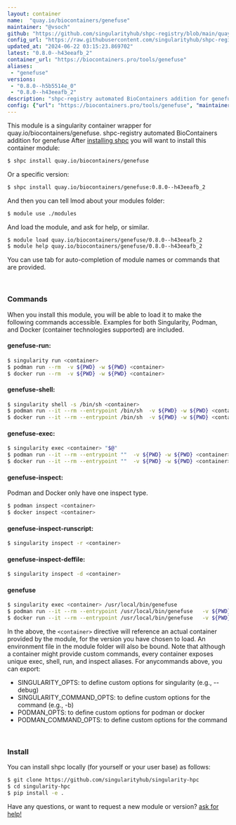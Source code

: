 ```yaml
---
layout: container
name:  "quay.io/biocontainers/genefuse"
maintainer: "@vsoch"
github: "https://github.com/singularityhub/shpc-registry/blob/main/quay.io/biocontainers/genefuse/container.yaml"
config_url: "https://raw.githubusercontent.com/singularityhub/shpc-registry/main/quay.io/biocontainers/genefuse/container.yaml"
updated_at: "2024-06-22 03:15:23.869702"
latest: "0.8.0--h43eeafb_2"
container_url: "https://biocontainers.pro/tools/genefuse"
aliases:
 - "genefuse"
versions:
 - "0.8.0--h5b5514e_0"
 - "0.8.0--h43eeafb_2"
description: "shpc-registry automated BioContainers addition for genefuse"
config: {"url": "https://biocontainers.pro/tools/genefuse", "maintainer": "@vsoch", "description": "shpc-registry automated BioContainers addition for genefuse", "latest": {"0.8.0--h43eeafb_2": "sha256:af3f5c0247c1fdf9aa899a94eb187843be41d74721219392aa3ab36545c94cde"}, "tags": {"0.8.0--h5b5514e_0": "sha256:72f2a460380436b279e621d476a303e55e48949ee7118e472382041e55515195", "0.8.0--h43eeafb_2": "sha256:af3f5c0247c1fdf9aa899a94eb187843be41d74721219392aa3ab36545c94cde"}, "docker": "quay.io/biocontainers/genefuse", "aliases": {"genefuse": "/usr/local/bin/genefuse"}}
---
```


This module is a singularity container wrapper for quay.io/biocontainers/genefuse.
shpc-registry automated BioContainers addition for genefuse
After [installing shpc](#install) you will want to install this container module:


```bash
$ shpc install quay.io/biocontainers/genefuse
```

Or a specific version:

```bash
$ shpc install quay.io/biocontainers/genefuse:0.8.0--h43eeafb_2
```

And then you can tell lmod about your modules folder:

```bash
$ module use ./modules
```

And load the module, and ask for help, or similar.

```bash
$ module load quay.io/biocontainers/genefuse/0.8.0--h43eeafb_2
$ module help quay.io/biocontainers/genefuse/0.8.0--h43eeafb_2
```

You can use tab for auto-completion of module names or commands that are provided.

<br>

### Commands

When you install this module, you will be able to load it to make the following commands accessible.
Examples for both Singularity, Podman, and Docker (container technologies supported) are included.

#### genefuse-run:

```bash
$ singularity run <container>
$ podman run --rm  -v ${PWD} -w ${PWD} <container>
$ docker run --rm  -v ${PWD} -w ${PWD} <container>
```

#### genefuse-shell:

```bash
$ singularity shell -s /bin/sh <container>
$ podman run --it --rm --entrypoint /bin/sh  -v ${PWD} -w ${PWD} <container>
$ docker run --it --rm --entrypoint /bin/sh  -v ${PWD} -w ${PWD} <container>
```

#### genefuse-exec:

```bash
$ singularity exec <container> "$@"
$ podman run --it --rm --entrypoint ""  -v ${PWD} -w ${PWD} <container> "$@"
$ docker run --it --rm --entrypoint ""  -v ${PWD} -w ${PWD} <container> "$@"
```

#### genefuse-inspect:

Podman and Docker only have one inspect type.

```bash
$ podman inspect <container>
$ docker inspect <container>
```

#### genefuse-inspect-runscript:

```bash
$ singularity inspect -r <container>
```

#### genefuse-inspect-deffile:

```bash
$ singularity inspect -d <container>
```


#### genefuse

```bash
$ singularity exec <container> /usr/local/bin/genefuse
$ podman run --it --rm --entrypoint /usr/local/bin/genefuse   -v ${PWD} -w ${PWD} <container> -c " $@"
$ docker run --it --rm --entrypoint /usr/local/bin/genefuse   -v ${PWD} -w ${PWD} <container> -c " $@"
```



In the above, the `<container>` directive will reference an actual container provided
by the module, for the version you have chosen to load. An environment file in the
module folder will also be bound. Note that although a container
might provide custom commands, every container exposes unique exec, shell, run, and
inspect aliases. For anycommands above, you can export:

 - SINGULARITY_OPTS: to define custom options for singularity (e.g., --debug)
 - SINGULARITY_COMMAND_OPTS: to define custom options for the command (e.g., -b)
 - PODMAN_OPTS: to define custom options for podman or docker
 - PODMAN_COMMAND_OPTS: to define custom options for the command

<br>

### Install

You can install shpc locally (for yourself or your user base) as follows:

```bash
$ git clone https://github.com/singularityhub/singularity-hpc
$ cd singularity-hpc
$ pip install -e .
```

Have any questions, or want to request a new module or version? [ask for help!](https://github.com/singularityhub/singularity-hpc/issues)